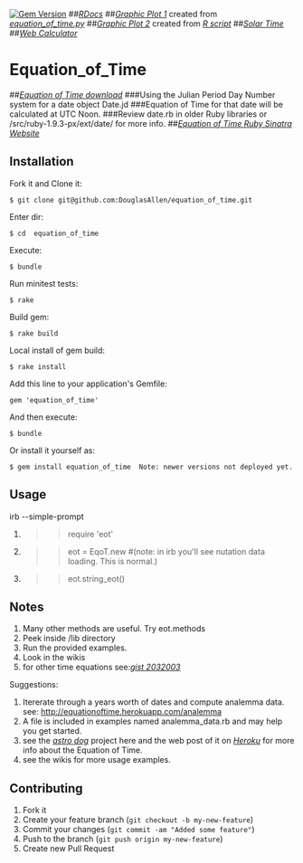 [![Gem Version](https://badge.fury.io/rb/equation_of_time.png)](http://badge.fury.io/rb/equation_of_time)
##[*RDocs*](http://rubydoc.info/gems/equationoftime/2.3.8/frames)
##[*Graphic Plot 1*](https://github.com/DouglasAllen/equationoftime-2.3.8/blob/master/examples/figure_1.jpg) created from [*equation_of_time.py*](https://bitbucket.org/cmcqueen1975/sundials/src/26a0f54a7c18fc3b54a3a4cff4f79192fcef1a91/equation_of_time.py?at=default)
##[*Graphic Plot 2*](https://github.com/DouglasAllen/equationoftime-2.3.8/blob/master/examples/Equation_of_Time.jpg) created from [*R script*](http://en.wikipedia.org/wiki/File:Zeitgleichung.png)
##[*Solar Time*](http://www.maa.mhn.de/Scholar/times.html#solar)
##[*Web Calculator*](http://www.nature1st.net/bogan/astro/time/jsjdetst.html)
# Equation_of_Time
##[*Equation of Time download*](https://rubygems.org/gems/equationoftime)
###Using the Julian Period Day Number system for a date object Date.jd 
###Equation of Time for that date will be calculated at UTC Noon.
###Review date.rb in older Ruby libraries or /src/ruby-1.9.3-px/ext/date/ for more info. 
##[*Equation of Time Ruby Sinatra Website*](http://equationoftime.herokuapp.com/)
## Installation    
 
Fork it and Clone it:

	$ git clone git@github.com:DouglasAllen/equation_of_time.git
   
Enter dir:

	$ cd  equation_of_time

Execute:

	$ bundle

Run minitest tests:

	$ rake

Build gem:

	$ rake build    

Local install of gem build:
 
	$ rake install


Add this line to your application's Gemfile:

	gem 'equation_of_time'

And then execute:

	$ bundle

Or install it yourself as:

	$ gem install equation_of_time  Note: newer versions not deployed yet.

## Usage

irb --simple-prompt

1. >> require 'eot'
2. >> eot = EqoT.new   #(note: in irb you'll see nutation data loading. This is normal.)
3. >> eot.string_eot()


## Notes

1. Many other methods are useful. Try eot.methods
2. Peek inside /lib directory 
3. Run the provided examples.
4. Look in the wikis
5. for other time equations see:[*gist 2032003*](https://gist.github.com/2032003)


Suggestions:

1. Itererate through a years worth of dates and compute analemma data. see: http://equationoftime.herokuapp.com/analemma
2. A file is included in examples named analemma_data.rb and may help you get started.
3. see the [*astro dog*](https://github.com/DouglasAllen/Sinatra-projects/tree/master/astro_dog) project here and the web post of it on [*Heroku*](http://equationoftime.herokuapp.com/) for more info about the Equation of Time.
4. see the wikis for more usage examples.

## Contributing

1. Fork it
2. Create your feature branch (`git checkout -b my-new-feature`)
3. Commit your changes (`git commit -am "Added some feature"`)
4. Push to the branch (`git push origin my-new-feature`)
5. Create new Pull Request
 
